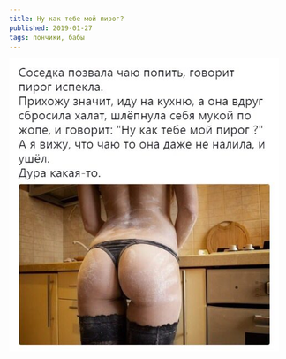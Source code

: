 ```yaml
---
title: Ну как тебе мой пирог?
published: 2019-01-27
tags: пончики, бабы
---
```


![](/content/photo5404580786096679092.jpg)

